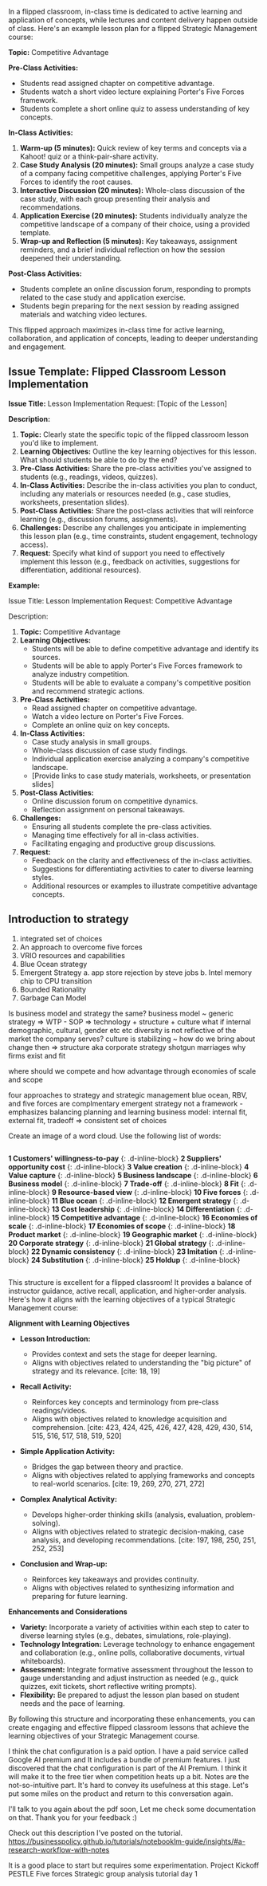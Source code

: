 In a flipped classroom, in-class time is dedicated to active learning and application of concepts, while lectures and content delivery happen outside of class. Here's an example lesson plan for a flipped Strategic Management course:

**Topic:** Competitive Advantage

**Pre-Class Activities:**

* Students read assigned chapter on competitive advantage.
* Students watch a short video lecture explaining Porter's Five Forces framework.
* Students complete a short online quiz to assess understanding of key concepts.

**In-Class Activities:**

1. **Warm-up (5 minutes):**  Quick review of key terms and concepts via a Kahoot! quiz or a think-pair-share activity.
2. **Case Study Analysis (20 minutes):**  Small groups analyze a case study of a company facing competitive challenges, applying Porter's Five Forces to identify the root causes.
3. **Interactive Discussion (20 minutes):**  Whole-class discussion of the case study, with each group presenting their analysis and recommendations.
4. **Application Exercise (20 minutes):**  Students individually analyze the competitive landscape of a company of their choice, using a provided template.
5. **Wrap-up and Reflection (5 minutes):**  Key takeaways, assignment reminders, and a brief individual reflection on how the session deepened their understanding.

**Post-Class Activities:**

* Students complete an online discussion forum, responding to prompts related to the case study and application exercise.
* Students begin preparing for the next session by reading assigned materials and watching video lectures.

This flipped approach maximizes in-class time for active learning, collaboration, and application of concepts, leading to deeper understanding and engagement.

## Issue Template: Flipped Classroom Lesson Implementation

**Issue Title:** Lesson Implementation Request: [Topic of the Lesson]

**Description:**

1. **Topic:** Clearly state the specific topic of the flipped classroom lesson you'd like to implement.
2. **Learning Objectives:** Outline the key learning objectives for this lesson. What should students be able to do by the end?
3. **Pre-Class Activities:** Share the pre-class activities you've assigned to students (e.g., readings, videos, quizzes).
4. **In-Class Activities:** Describe the in-class activities you plan to conduct, including any materials or resources needed (e.g., case studies, worksheets, presentation slides).
5. **Post-Class Activities:** Share the post-class activities that will reinforce learning (e.g., discussion forums, assignments).
6. **Challenges:**  Describe any challenges you anticipate in implementing this lesson plan (e.g., time constraints, student engagement, technology access).
7. **Request:**  Specify what kind of support you need to effectively implement this lesson (e.g., feedback on activities, suggestions for differentiation, additional resources).

**Example:**

Issue Title: Lesson Implementation Request: Competitive Advantage

Description:

1. **Topic:** Competitive Advantage
2. **Learning Objectives:**
    * Students will be able to define competitive advantage and identify its sources.
    * Students will be able to apply Porter's Five Forces framework to analyze industry competition.
    * Students will be able to evaluate a company's competitive position and recommend strategic actions.
3. **Pre-Class Activities:**
    * Read assigned chapter on competitive advantage.
    * Watch a video lecture on Porter's Five Forces.
    * Complete an online quiz on key concepts.
4. **In-Class Activities:**
    * Case study analysis in small groups.
    * Whole-class discussion of case study findings.
    * Individual application exercise analyzing a company's competitive landscape.
    * [Provide links to case study materials, worksheets, or presentation slides]
5. **Post-Class Activities:**
    * Online discussion forum on competitive dynamics.
    * Reflection assignment on personal takeaways.
6. **Challenges:**
    * Ensuring all students complete the pre-class activities.
    * Managing time effectively for all in-class activities.
    * Facilitating engaging and productive group discussions.
7. **Request:**
    * Feedback on the clarity and effectiveness of the in-class activities.
    * Suggestions for differentiating activities to cater to diverse learning styles.
    * Additional resources or examples to illustrate competitive advantage concepts.

## Introduction to strategy
1. integrated set of choices
2. An approach to overcome five forces
3. VRIO resources and capabilities 
4. Blue Ocean strategy
5. Emergent Strategy
    a. app store rejection by steve jobs
    b. Intel memory chip to CPU transition 
6. Bounded Rationality 
7. Garbage Can Model

Is business model and strategy the same?
business model ~ generic strategy => WTP - SOP => technology + structure  + culture 
what if internal demographic, cultural, gender etc etc diversity is not reflective of the market the company serves? 
culture is stabilizing ~ how do we bring about change then => structure aka corporate strategy shotgun marriages
why firms exist and fit 

where should we compete and how
advantage through economies of scale and scope

four approaches to strategy and strategic management
blue ocean, RBV, and five forces are complmentary
emergent strategy not a framework - emphasizes balancing planning and learning
business model: internal fit, external fit, tradeoff => consistent set of choices

Create an image of a word cloud. Use the following list of words:

<div style="display: flex; flex-wrap: wrap;">

**1 Customers' willingness-to-pay**
{: .d-inline-block}
**2 Suppliers' opportunity cost**
{: .d-inline-block}
**3 Value creation**
{: .d-inline-block}
**4 Value capture**
{: .d-inline-block}
**5 Business landscape**
{: .d-inline-block}
**6 Business model**
{: .d-inline-block}
**7 Trade-off**
{: .d-inline-block}
**8 Fit**
{: .d-inline-block}
**9 Resource-based view**
{: .d-inline-block}
**10 Five forces**
{: .d-inline-block}
**11 Blue ocean**
{: .d-inline-block}
**12 Emergent strategy**
{: .d-inline-block}
**13 Cost leadership**
{: .d-inline-block}
**14 Differentiation**
{: .d-inline-block}
**15 Competitive advantage**
{: .d-inline-block}
**16 Economies of scale**
{: .d-inline-block}
**17 Economies of scope**
{: .d-inline-block}
**18 Product market**
{: .d-inline-block}
**19 Geographic market**
{: .d-inline-block}
**20 Corporate strategy**
{: .d-inline-block}
**21 Global strategy**
{: .d-inline-block}
**22 Dynamic consistency**
{: .d-inline-block}
**23 Imitation**
{: .d-inline-block}
**24 Substitution**
{: .d-inline-block}
**25 Holdup**
{: .d-inline-block}
</div>

This structure is excellent for a flipped classroom! It provides a balance of instructor guidance, active recall, application, and higher-order analysis. Here's how it aligns with the learning objectives of a typical Strategic Management course:

**Alignment with Learning Objectives**

* **Lesson Introduction:**
    * Provides context and sets the stage for deeper learning.
    * Aligns with objectives related to understanding the "big picture" of strategy and its relevance. [cite: 18, 19]

* **Recall Activity:**
    * Reinforces key concepts and terminology from pre-class readings/videos.
    * Aligns with objectives related to knowledge acquisition and comprehension. [cite: 423, 424, 425, 426, 427, 428, 429, 430, 514, 515, 516, 517, 518, 519, 520]

* **Simple Application Activity:**
    * Bridges the gap between theory and practice.
    * Aligns with objectives related to applying frameworks and concepts to real-world scenarios. [cite: 19, 269, 270, 271, 272]

* **Complex Analytical Activity:**
    * Develops higher-order thinking skills (analysis, evaluation, problem-solving).
    * Aligns with objectives related to strategic decision-making, case analysis, and developing recommendations. [cite: 197, 198, 250, 251, 252, 253]

* **Conclusion and Wrap-up:**
    * Reinforces key takeaways and provides continuity.
    * Aligns with objectives related to synthesizing information and preparing for future learning.

**Enhancements and Considerations**

* **Variety:** Incorporate a variety of activities within each step to cater to diverse learning styles (e.g., debates, simulations, role-playing).
* **Technology Integration:**  Leverage technology to enhance engagement and collaboration (e.g., online polls, collaborative documents, virtual whiteboards).
* **Assessment:**  Integrate formative assessment throughout the lesson to gauge understanding and adjust instruction as needed (e.g., quick quizzes, exit tickets, short reflective writing prompts).
* **Flexibility:**  Be prepared to adjust the lesson plan based on student needs and the pace of learning.

By following this structure and incorporating these enhancements, you can create engaging and effective flipped classroom lessons that achieve the learning objectives of your Strategic Management course.



I think the chat configuration is a paid option. I have a paid service called Google AI premium and It includes a bundle of premium features. I just discovered that the chat configuration is part of the AI Premium. I think it will make it to the free tier when competition heats up a bit.
Notes are the not-so-intuitive part. It's hard to convey its usefulness at this stage. Let's put some miles on the product and return to this conversation again. 

I'll talk to you again about the pdf soon, Let me check some documentation on that.
Thank you for your feedback :)

Check out this description I've posted on the tutorial. https://businesspolicy.github.io/tutorials/notebooklm-guide/insights/#a-research-workflow-with-notes 

It is a good place to start but requires some experimentation.
Project Kickoff
PESTLE
Five forces
Strategic group analysis 
tutorial day 1
